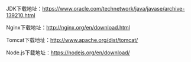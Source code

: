 JDK下载地址：<a href="https://www.oracle.com/technetwork/java/javase/archive-139210.html" target="_blank">https://www.oracle.com/technetwork/java/javase/archive-139210.html</a>

Nginx下载地址：<a href="http://nginx.org/en/download.html" target="_blank">http://nginx.org/en/download.html</a>

Tomcat下载地址：<a href="http://www.apache.org/dist/tomcat/" target="_blank">http://www.apache.org/dist/tomcat/</a>

Node.js下载地址：<a href="https://nodejs.org/en/download/" target="_blank">https://nodejs.org/en/download/</a>

